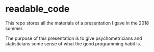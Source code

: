 # readable_code
 
This repo stores all the materials of a presentation I gave in the 2018 summer.

The purpose of this presentation is to give psychometricians and statisticians some sense of what the good programming habit is.   

